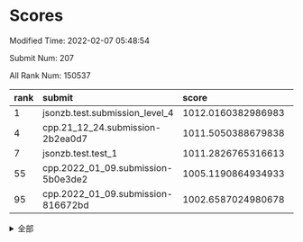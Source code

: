 # Scores

Modified Time: 2022-02-07 05:48:54

Submit Num: 207

All Rank Num: 150537

| rank |               submit               |       score        |       sigma        | pk_num |
| :--- | :--------------------------------- | :----------------- | :----------------- | :----- |
| 1    | jsonzb.test.submission_level_4     | 1012.0160382986983 | 0.7885771560277745 | 2910   |
| 4    | cpp.21_12_24.submission-2b2ea0d7   | 1011.5050388679838 | 0.7618987877628948 | 2908   |
| 7    | jsonzb.test.test_1                 | 1011.2826765316613 | 0.7906934180167378 | 2910   |
| 55   | cpp.2022_01_09.submission-5b0e3de2 | 1005.1190864934933 | 0.7299772488338421 | 2912   |
| 95   | cpp.2022_01_09.submission-816672bd | 1002.6587024980678 | 0.71342276291684   | 2908   |


<details>
<summary>全部</summary>

| rank |                 submit                 |       score        |       sigma        | pk_num |
| :--- | :------------------------------------- | :----------------- | :----------------- | :----- |
| 1    | jsonzb.test.submission_level_4         | 1012.0160382986983 | 0.7885771560277745 | 2910   |
| 2    | gobigger.level_3.submission_level_3_37 | 1011.8901856708025 | 0.7712877587047027 | 2913   |
| 3    | gobigger.level_3.submission_level_3_21 | 1011.7565300830989 | 0.7715915179348687 | 2909   |
| 4    | cpp.21_12_24.submission-2b2ea0d7       | 1011.5050388679838 | 0.7618987877628948 | 2908   |
| 5    | gobigger.level_3.submission_level_3_9  | 1011.4372129770751 | 0.8066591169920448 | 2910   |
| 6    | gobigger.level_3.submission_level_3_33 | 1011.2942332534718 | 0.7725125044921426 | 2913   |
| 7    | jsonzb.test.test_1                     | 1011.2826765316613 | 0.7906934180167378 | 2910   |
| 8    | gobigger.level_3.submission_level_3_4  | 1011.2131319063395 | 0.7612459380025665 | 2909   |
| 9    | gobigger.level_3.submission_level_3_39 | 1011.1985275384889 | 0.7588340583798758 | 2908   |
| 10   | gobigger.level_3.submission_level_3_6  | 1011.1799951478574 | 0.7927720417037682 | 2910   |
| 11   | gobigger.level_3.submission_level_3_13 | 1010.6919006068931 | 0.7581474623147725 | 2911   |
| 12   | gobigger.level_3.submission_level_3_23 | 1010.6349828335842 | 0.7774322532956417 | 2915   |
| 13   | gobigger.level_3.submission_level_3_29 | 1010.5887835868741 | 0.7676458504279998 | 2910   |
| 14   | gobigger.level_3.submission_level_3_19 | 1010.5740614265154 | 0.772476282439175  | 2912   |
| 15   | gobigger.level_3.submission_level_3_30 | 1010.5059223403447 | 0.7776810568088147 | 2907   |
| 16   | gobigger.level_3.submission_level_3_22 | 1010.4905503315946 | 0.7698282440346655 | 2912   |
| 17   | gobigger.level_3.submission_level_3_7  | 1010.4190391040557 | 0.7692154536949332 | 2909   |
| 18   | gobigger.level_3.submission_level_3_1  | 1010.4134834243807 | 0.7462026006386385 | 2908   |
| 19   | gobigger.level_3.submission_level_3_8  | 1010.3932248503254 | 0.7660070219761675 | 2909   |
| 20   | gobigger.level_3.submission_level_3_5  | 1010.3891444283344 | 0.7586943248605593 | 2908   |
| 21   | gobigger.level_3.submission_level_3_2  | 1010.364093597639  | 0.7422541738549492 | 2910   |
| 22   | gobigger.level_3.submission_level_3_42 | 1010.2625434315439 | 0.7846796429101143 | 2910   |
| 23   | gobigger.level_3.submission_level_3_36 | 1010.1314803490025 | 0.7727489909404314 | 2908   |
| 24   | gobigger.level_3.submission_level_3_49 | 1010.0765080659697 | 0.7596730841314638 | 2916   |
| 25   | gobigger.level_3.submission_level_3_45 | 1010.0270720412421 | 0.7527926889904929 | 2910   |
| 26   | gobigger.level_3.submission_level_3_48 | 1010.023950490373  | 0.7503560244389244 | 2903   |
| 27   | gobigger.level_3.submission_level_3_17 | 1009.9760706845442 | 0.7608046617242927 | 2907   |
| 28   | gobigger.level_3.submission_level_3_32 | 1009.8715929475486 | 0.7784226790740562 | 2910   |
| 29   | gobigger.level_3.submission_level_3_25 | 1009.7457199387682 | 0.7746304325874721 | 2908   |
| 30   | gobigger.level_3.submission_level_3_3  | 1009.5934009632034 | 0.7672518805677708 | 2914   |
| 31   | gobigger.level_3.submission_level_3_35 | 1009.5763218123894 | 0.7590216167698641 | 2912   |
| 32   | gobigger.level_3.submission_level_3_40 | 1009.5744376199368 | 0.7627705539578516 | 2909   |
| 33   | gobigger.level_3.submission_level_3_14 | 1009.5257644855624 | 0.7622652738902139 | 2906   |
| 34   | gobigger.level_3.submission_level_3_16 | 1009.4552870947965 | 0.7610232123776008 | 2912   |
| 35   | gobigger.level_3.submission_level_3_27 | 1009.4459770529072 | 0.741209581107849  | 2910   |
| 36   | gobigger.level_3.submission_level_3_18 | 1009.432590324805  | 0.7613773788497945 | 2911   |
| 37   | gobigger.level_3.submission_level_3_26 | 1009.390682734108  | 0.7314046025386753 | 2907   |
| 38   | gobigger.level_3.submission_level_3_41 | 1009.3122956570313 | 0.7447694943030113 | 2911   |
| 39   | gobigger.level_3.submission_level_3_12 | 1009.2855925407972 | 0.7567403323456412 | 2904   |
| 40   | gobigger.level_3.submission_level_3_46 | 1009.2194674650367 | 0.7432606119416824 | 2911   |
| 41   | gobigger.level_3.submission_level_3_15 | 1009.142844449325  | 0.7324004052399792 | 2905   |
| 42   | gobigger.level_3.submission_level_3_0  | 1009.0837363547001 | 0.7629362378020471 | 2905   |
| 43   | gobigger.level_3.submission_level_3_10 | 1009.0515074211685 | 0.752097000889324  | 2908   |
| 44   | gobigger.level_3.submission_level_3_28 | 1009.018333802917  | 0.75772433827862   | 2904   |
| 45   | gobigger.level_3.submission_level_3_11 | 1008.9689266342874 | 0.737794554517748  | 2911   |
| 46   | gobigger.level_3.submission_level_3_31 | 1008.9363702846429 | 0.7494704362484437 | 2914   |
| 47   | gobigger.level_3.submission_level_3_38 | 1008.9307753345028 | 0.7575641580710537 | 2908   |
| 48   | gobigger.level_3.submission_level_3_24 | 1008.8361299414769 | 0.7854201623472735 | 2906   |
| 49   | gobigger.level_3.submission_level_3_43 | 1008.7730268419458 | 0.7391961470040871 | 2912   |
| 50   | gobigger.level_3.submission_level_3_44 | 1008.7400366312543 | 0.7577185956849208 | 2910   |
| 51   | gobigger.level_3.submission_level_3_34 | 1008.4130360252268 | 0.7366577480986775 | 2908   |
| 52   | gobigger.level_3.submission_level_3_47 | 1008.3653263825178 | 0.7697680800196652 | 2910   |
| 53   | gobigger.level_3.submission_level_3_20 | 1007.8479104540392 | 0.7352816675910178 | 2908   |
| 54   | gobigger.level_1.submission_level_1_39 | 1005.2381489957173 | 0.7360210381119433 | 2906   |
| 55   | cpp.2022_01_09.submission-5b0e3de2     | 1005.1190864934933 | 0.7299772488338421 | 2912   |
| 56   | gobigger.level_1.submission_level_1_42 | 1004.948343789991  | 0.72719032561797   | 2906   |
| 57   | gobigger.level_1.submission_level_1_24 | 1004.6694600908891 | 0.7250146655984503 | 2913   |
| 58   | gobigger.level_1.submission_level_1_34 | 1004.6096489973692 | 0.7228197902874348 | 2902   |
| 59   | gobigger.level_1.submission_level_1_8  | 1004.4973056081451 | 0.7047155052668654 | 2907   |
| 60   | gobigger.level_1.submission_level_1_14 | 1004.4624164842135 | 0.7284694066247863 | 2910   |
| 61   | gobigger.level_1.submission_level_1_27 | 1004.2641400313245 | 0.7092983609141232 | 2909   |
| 62   | gobigger.level_1.submission_level_1_23 | 1004.2069133745841 | 0.7021072842897237 | 2907   |
| 63   | gobigger.level_1.submission_level_1_47 | 1004.1688908858616 | 0.7147719582844937 | 2909   |
| 64   | gobigger.level_1.submission_level_1_20 | 1004.106328668666  | 0.7241834058122394 | 2908   |
| 65   | gobigger.level_1.submission_level_1_10 | 1003.8918802345099 | 0.7205211078975927 | 2905   |
| 66   | gobigger.level_1.submission_level_1_48 | 1003.8882584434784 | 0.7171140178301225 | 2908   |
| 67   | gobigger.level_1.submission_level_1_15 | 1003.8726016799937 | 0.7142718250668817 | 2911   |
| 68   | gobigger.level_1.submission_level_1_19 | 1003.8675056517573 | 0.7232861207495864 | 2908   |
| 69   | gobigger.level_1.submission_level_1_46 | 1003.830410428162  | 0.7158851681025433 | 2913   |
| 70   | gobigger.level_1.submission_level_1_29 | 1003.6058918939931 | 0.7093546559333486 | 2911   |
| 71   | gobigger.level_1.submission_level_1_21 | 1003.5889297112834 | 0.7157798383781327 | 2909   |
| 72   | gobigger.level_1.submission_level_1_49 | 1003.5442725549813 | 0.71936365325417   | 2912   |
| 73   | gobigger.level_1.submission_level_1_13 | 1003.5238553517202 | 0.7141884081186389 | 2905   |
| 74   | gobigger.level_1.submission_level_1_12 | 1003.4732663751892 | 0.7182284660281523 | 2908   |
| 75   | gobigger.level_1.submission_level_1_33 | 1003.4105970158014 | 0.7171968484615873 | 2905   |
| 76   | gobigger.level_1.submission_level_1_32 | 1003.4069676207969 | 0.7139564803808462 | 2911   |
| 77   | gobigger.level_1.submission_level_1_3  | 1003.3988043365812 | 0.7226402383852766 | 2910   |
| 78   | gobigger.level_1.submission_level_1_37 | 1003.3782935615942 | 0.7109102308607019 | 2907   |
| 79   | gobigger.level_1.submission_level_1_17 | 1003.3507145627636 | 0.7117430231611758 | 2912   |
| 80   | gobigger.level_1.submission_level_1_40 | 1003.349414564798  | 0.7002084517270808 | 2908   |
| 81   | gobigger.level_1.submission_level_1_41 | 1003.2780934477917 | 0.7041903079085586 | 2910   |
| 82   | gobigger.level_1.submission_level_1_38 | 1003.183666217474  | 0.7061714386739183 | 2904   |
| 83   | gobigger.level_1.submission_level_1_31 | 1003.1455610276965 | 0.7149078417464007 | 2910   |
| 84   | gobigger.level_1.submission_level_1_11 | 1003.1426608674894 | 0.7081784931834352 | 2903   |
| 85   | gobigger.level_1.submission_level_1_18 | 1002.9859568781626 | 0.7121183773387257 | 2911   |
| 86   | gobigger.level_1.submission_level_1_16 | 1002.9755204551764 | 0.7119050956591878 | 2916   |
| 87   | gobigger.level_1.submission_level_1_35 | 1002.9181486619656 | 0.7180575618568927 | 2910   |
| 88   | gobigger.level_1.submission_level_1_44 | 1002.8972156997537 | 0.7216456139693799 | 2912   |
| 89   | gobigger.level_1.submission_level_1_2  | 1002.85820426764   | 0.7211632851194846 | 2907   |
| 90   | gobigger.level_1.submission_level_1_6  | 1002.8326001640216 | 0.7241250820871219 | 2910   |
| 91   | gobigger.level_1.submission_level_1_26 | 1002.7854674522632 | 0.718637140126073  | 2907   |
| 92   | gobigger.level_1.submission_level_1_9  | 1002.7679503484362 | 0.7176722647884738 | 2908   |
| 93   | gobigger.level_1.submission_level_1_30 | 1002.7407667317444 | 0.7036844204926292 | 2915   |
| 94   | gobigger.level_1.submission_level_1_0  | 1002.6664144334613 | 0.7320380739570284 | 2912   |
| 95   | cpp.2022_01_09.submission-816672bd     | 1002.6587024980678 | 0.71342276291684   | 2908   |
| 96   | gobigger.level_1.submission_level_1_1  | 1002.6291318281261 | 0.7166111473264957 | 2912   |
| 97   | gobigger.level_1.submission_level_1_22 | 1002.5885742873755 | 0.715674749067864  | 2906   |
| 98   | gobigger.level_1.submission_level_1_7  | 1002.5884554807443 | 0.7164233455344556 | 2907   |
| 99   | gobigger.level_1.submission_level_1_43 | 1002.5017410396166 | 0.7083105257619162 | 2910   |
| 100  | gobigger.level_1.submission_level_1_28 | 1002.395336572311  | 0.7055067452944715 | 2909   |
| 101  | gobigger.level_1.submission_level_1_45 | 1002.2867714637841 | 0.7077790057218623 | 2908   |
| 102  | gobigger.level_1.submission_level_1_25 | 1002.2419156842258 | 0.7199501431911463 | 2909   |
| 103  | gobigger.level_1.submission_level_1_36 | 1002.1858482562291 | 0.712156640553633  | 2910   |
| 104  | gobigger.level_1.submission_level_1_4  | 1001.9397538550854 | 0.7145084323928329 | 2908   |
| 105  | gobigger.level_1.submission_level_1_5  | 1001.4795852553505 | 0.714661866943802  | 2903   |
| 106  | gobigger.random.submission_random_25   | 997.4516102213591  | 0.6944824278517155 | 2908   |
| 107  | gobigger.random.submission_random_32   | 997.2716079124895  | 0.7194622961466627 | 2910   |
| 108  | gobigger.random.submission_random_36   | 997.1765081914057  | 0.7059261725445122 | 2909   |
| 109  | gobigger.random.submission_random_38   | 996.9956657479238  | 0.7171564550063989 | 2910   |
| 110  | gobigger.random.submission_random_44   | 996.9644674070222  | 0.7051446391261785 | 2909   |
| 111  | gobigger.random.submission_random_41   | 996.8774860195762  | 0.708987637354514  | 2910   |
| 112  | gobigger.random.submission_random_1    | 996.8232417838469  | 0.699783128027851  | 2905   |
| 113  | gobigger.random.submission_random_47   | 996.5368361404506  | 0.7012286914261706 | 2910   |
| 114  | gobigger.random.submission_random_11   | 996.5092114812782  | 0.723043960720534  | 2908   |
| 115  | gobigger.random.submission_random_40   | 996.4409127987954  | 0.7059487501210903 | 2904   |
| 116  | gobigger.random.submission_random_22   | 996.3925241601453  | 0.7066977624713161 | 2910   |
| 117  | gobigger.random.submission_random_8    | 996.3885311041269  | 0.7056535488066314 | 2908   |
| 118  | gobigger.random.submission_random_27   | 996.3618718295021  | 0.705738452070201  | 2910   |
| 119  | gobigger.random.submission_random_30   | 996.2972231700743  | 0.7177256091081698 | 2914   |
| 120  | gobigger.random.submission_random_43   | 996.2388332510643  | 0.7135728575386151 | 2913   |
| 121  | gobigger.random.submission_random_4    | 996.1875721833917  | 0.712183795999142  | 2903   |
| 122  | gobigger.random.submission_random_49   | 996.1747198545276  | 0.7145847658324807 | 2918   |
| 123  | gobigger.random.submission_random_24   | 996.1731142094989  | 0.7156965895958722 | 2906   |
| 124  | gobigger.random.submission_random_6    | 996.1690014283847  | 0.7045607244144346 | 2911   |
| 125  | gobigger.random.submission_random_46   | 996.1257657544186  | 0.7081709687003268 | 2906   |
| 126  | gobigger.random.submission_random_9    | 996.0756666786781  | 0.7300166542636711 | 2909   |
| 127  | gobigger.random.submission_random_33   | 996.0728369705938  | 0.7241454018835124 | 2909   |
| 128  | gobigger.random.submission_random_23   | 996.042987989759   | 0.7139131975732329 | 2914   |
| 129  | gobigger.random.submission_random_13   | 996.0351694931153  | 0.7180325370317242 | 2908   |
| 130  | gobigger.random.submission_random_16   | 995.9397714869742  | 0.7186337736437091 | 2910   |
| 131  | gobigger.random.submission_random_39   | 995.9083097083344  | 0.717558538095648  | 2904   |
| 132  | gobigger.random.submission_random_37   | 995.8967888038959  | 0.7104083932398645 | 2911   |
| 133  | gobigger.random.submission_random_17   | 995.8859465228763  | 0.7183511874130383 | 2907   |
| 134  | gobigger.random.submission_random_14   | 995.8439645110005  | 0.7225758451323516 | 2908   |
| 135  | gobigger.random.submission_random_21   | 995.8425889338347  | 0.711911446162638  | 2905   |
| 136  | gobigger.random.submission_random_42   | 995.8335451718851  | 0.7098489872430315 | 2908   |
| 137  | gobigger.random.submission_random_18   | 995.8075562027582  | 0.7197583262199185 | 2912   |
| 138  | gobigger.random.submission_random_31   | 995.7746799206722  | 0.7107280160665956 | 2913   |
| 139  | gobigger.random.submission_random_28   | 995.756750525555   | 0.7112635026797339 | 2910   |
| 140  | gobigger.random.submission_random_45   | 995.6921261138738  | 0.7164025234373377 | 2908   |
| 141  | gobigger.random.submission_random_0    | 995.6665066501073  | 0.702209160891045  | 2907   |
| 142  | gobigger.random.submission_random_29   | 995.6537005090584  | 0.7087419152247102 | 2911   |
| 143  | gobigger.random.submission_random_3    | 995.650816764348   | 0.7186943764000846 | 2907   |
| 144  | gobigger.random.submission_random_5    | 995.6445117120428  | 0.7128708364082208 | 2909   |
| 145  | gobigger.random.submission_random_48   | 995.5617992401288  | 0.7151426694046653 | 2913   |
| 146  | gobigger.random.submission_random_20   | 995.5173639900922  | 0.7105003791109803 | 2907   |
| 147  | gobigger.random.submission_random_34   | 995.4790257026136  | 0.712493473641079  | 2910   |
| 148  | gobigger.random.submission_random_10   | 995.4762888998314  | 0.7155468576564683 | 2909   |
| 149  | gobigger.random.submission_random_19   | 995.4639655195883  | 0.7019914600806094 | 2907   |
| 150  | gobigger.random.submission_random_35   | 995.4344150501681  | 0.7056220429779583 | 2904   |
| 151  | gobigger.random.submission_random_15   | 995.2668692256706  | 0.7080046633920354 | 2911   |
| 152  | gobigger.random.submission_random_26   | 995.14040511483    | 0.7150300977104523 | 2904   |
| 153  | gobigger.random.submission_random_12   | 995.1013788468354  | 0.7348456471795092 | 2910   |
| 154  | gobigger.level_2.submission_level_2_21 | 994.8329942362793  | 0.7179437380612345 | 2905   |
| 155  | gobigger.random.submission_random_2    | 994.6185255612866  | 0.7078772199534249 | 2909   |
| 156  | gobigger.random.submission_random_7    | 994.3315839062359  | 0.720211496324432  | 2910   |
| 157  | gobigger.level_2.submission_level_2_49 | 994.0650060889042  | 0.7253167694184679 | 2908   |
| 158  | gobigger.level_2.submission_level_2_1  | 993.7968632897623  | 0.7410286355637602 | 2912   |
| 159  | gobigger.level_2.submission_level_2_9  | 993.5166491360272  | 0.7160968074045352 | 2907   |
| 160  | gobigger.level_2.submission_level_2_25 | 993.2963520692235  | 0.7287314048628054 | 2906   |
| 161  | gobigger.level_2.submission_level_2_44 | 993.1448523922566  | 0.7278213670173231 | 2906   |
| 162  | gobigger.level_2.submission_level_2_41 | 993.1235769766234  | 0.7357834021828982 | 2901   |
| 163  | gobigger.level_2.submission_level_2_18 | 992.9731380184103  | 0.7444651049862501 | 2905   |
| 164  | gobigger.level_2.submission_level_2_37 | 992.9265082166356  | 0.7435230858075641 | 2911   |
| 165  | gobigger.level_2.submission_level_2_42 | 992.9249504794803  | 0.7494747280045997 | 2906   |
| 166  | gobigger.level_2.submission_level_2_47 | 992.7661179337996  | 0.7300773701355444 | 2906   |
| 167  | gobigger.level_2.submission_level_2_39 | 992.7640528952578  | 0.7418669904998255 | 2905   |
| 168  | gobigger.level_2.submission_level_2_0  | 992.716263544213   | 0.7397074866492505 | 2909   |
| 169  | gobigger.level_2.submission_level_2_48 | 992.6436147180881  | 0.73386554152667   | 2909   |
| 170  | gobigger.level_2.submission_level_2_6  | 992.6348476347598  | 0.7382436283352263 | 2915   |
| 171  | gobigger.level_2.submission_level_2_16 | 992.5729025192161  | 0.7503018147581304 | 2910   |
| 172  | gobigger.level_2.submission_level_2_43 | 992.5016326729925  | 0.7462102994627444 | 2914   |
| 173  | gobigger.level_2.submission_level_2_31 | 992.5013539011082  | 0.735964501438318  | 2910   |
| 174  | gobigger.level_2.submission_level_2_33 | 992.4148365397554  | 0.7616042571799316 | 2907   |
| 175  | gobigger.level_2.submission_level_2_4  | 992.3999611720452  | 0.7456618498683155 | 2911   |
| 176  | gobigger.level_2.submission_level_2_29 | 992.3946109504317  | 0.736585490708439  | 2908   |
| 177  | gobigger.level_2.submission_level_2_24 | 992.3761672445404  | 0.7284177062804097 | 2905   |
| 178  | gobigger.level_2.submission_level_2_38 | 992.3302559048094  | 0.7379238853732533 | 2914   |
| 179  | gobigger.level_2.submission_level_2_28 | 992.2099332447713  | 0.7367753320687542 | 2906   |
| 180  | gobigger.level_2.submission_level_2_19 | 992.0567079961833  | 0.740221925567025  | 2911   |
| 181  | gobigger.level_2.submission_level_2_23 | 991.989813212878   | 0.7439496113393085 | 2908   |
| 182  | gobigger.level_2.submission_level_2_14 | 991.9844553705265  | 0.7533540898711223 | 2910   |
| 183  | gobigger.level_2.submission_level_2_10 | 991.9833954762205  | 0.7484319754909651 | 2906   |
| 184  | gobigger.level_2.submission_level_2_36 | 991.9757356894213  | 0.7488680654988334 | 2900   |
| 185  | gobigger.level_2.submission_level_2_3  | 991.9265186452533  | 0.7688293189579912 | 2910   |
| 186  | gobigger.level_2.submission_level_2_40 | 991.7037241901138  | 0.7404341889014017 | 2910   |
| 187  | gobigger.level_2.submission_level_2_11 | 991.656020245614   | 0.7472307403877082 | 2901   |
| 188  | gobigger.level_2.submission_level_2_34 | 991.4942218640844  | 0.7485280718257277 | 2909   |
| 189  | gobigger.level_2.submission_level_2_17 | 991.469267955171   | 0.7721347095364958 | 2911   |
| 190  | gobigger.level_2.submission_level_2_15 | 991.4529847087714  | 0.740109143684544  | 2907   |
| 191  | gobigger.level_2.submission_level_2_2  | 991.4209780665785  | 0.7624411839247006 | 2913   |
| 192  | gobigger.level_2.submission_level_2_30 | 991.3445542126034  | 0.7732633810850444 | 2908   |
| 193  | gobigger.level_2.submission_level_2_7  | 991.2659976073043  | 0.7612219571434841 | 2909   |
| 194  | gobigger.level_2.submission_level_2_35 | 991.2308697703897  | 0.7500772228906681 | 2909   |
| 195  | gobigger.level_2.submission_level_2_5  | 991.2186330580421  | 0.7533579670827646 | 2906   |
| 196  | gobigger.level_2.submission_level_2_13 | 991.2010437794968  | 0.7441942731261743 | 2908   |
| 197  | gobigger.level_2.submission_level_2_12 | 991.1927448556864  | 0.7705843145004072 | 2914   |
| 198  | gobigger.level_2.submission_level_2_26 | 991.0655860280766  | 0.7699968275192913 | 2908   |
| 199  | gobigger.level_2.submission_level_2_32 | 991.0229493907847  | 0.7685357995060133 | 2910   |
| 200  | gobigger.level_2.submission_level_2_45 | 990.8443025257122  | 0.7574836118950427 | 2912   |
| 201  | gobigger.level_2.submission_level_2_22 | 990.5731126953376  | 0.7654683711406294 | 2915   |
| 202  | gobigger.level_2.submission_level_2_27 | 990.5557885884456  | 0.7461672294305942 | 2908   |
| 203  | gobigger.level_2.submission_level_2_20 | 990.1355410788128  | 0.77199695855101   | 2915   |
| 204  | gobigger.level_2.submission_level_2_8  | 989.952304079122   | 0.7656994321301537 | 2910   |
| 205  | gobigger.level_2.submission_level_2_46 | 989.8602683601717  | 0.770937440546615  | 2902   |
| 206  | gobigger.none.submission_none_0        | 977.3989666874998  | 1.4478287711011024 | 2915   |
| 207  | gobigger.none.submission_none_1        | 974.2326960402733  | 1.697557233176315  | 2908   |

</details>